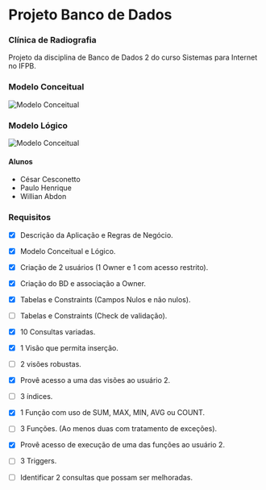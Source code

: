 # Projeto Banco de Dados
### Clínica de Radiografia
Projeto da disciplina de Banco de Dados 2 do curso Sistemas para Internet no IFPB.

### Modelo Conceitual
![Modelo Conceitual](https://github.com/willabdon/ProjetoClinicaBD2/blob/master/imagens/Conceitual.png?raw=true)

### Modelo Lógico
![Modelo Conceitual](https://github.com/willabdon/ProjetoClinicaBD2/blob/master/imagens/Lógico.png?raw=true)

#### Alunos
- César Cesconetto
- Paulo Henrique
- Willian Abdon

### Requisitos

- [x] Descrição da Aplicação e Regras de Negócio.
- [x] Modelo Conceitual e Lógico.
- [x] Criação de 2 usuários (1 Owner e 1 com acesso restrito).
- [x] Criação do BD e associação a Owner.
- [x] Tabelas e Constraints (Campos Nulos e não nulos).
- [ ] Tabelas e Constraints (Check de validação).
- [x] 10 Consultas variadas.
- [x] 1 Visão que permita inserção.
- [ ] 2 visões robustas.
- [x] Provê acesso a uma das visões ao usuário 2.
- [ ] 3 índices.
- [x] 1 Função com uso de SUM, MAX, MIN, AVG ou COUNT.
- [ ] 3 Funções. (Ao menos duas com tratamento de exceções).
- [x] Provê acesso de execução de uma das funções ao usuário 2.
- [ ] 3 Triggers.
- [ ] Identificar 2 consultas que possam ser melhoradas.




